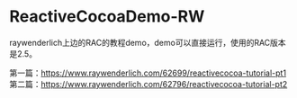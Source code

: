 # ReactiveCocoaDemo-RW
raywenderlich上边的RAC的教程demo，demo可以直接运行，使用的RAC版本是2.5。

第一篇：<https://www.raywenderlich.com/62699/reactivecocoa-tutorial-pt1>  
第二篇：<https://www.raywenderlich.com/62796/reactivecocoa-tutorial-pt2>